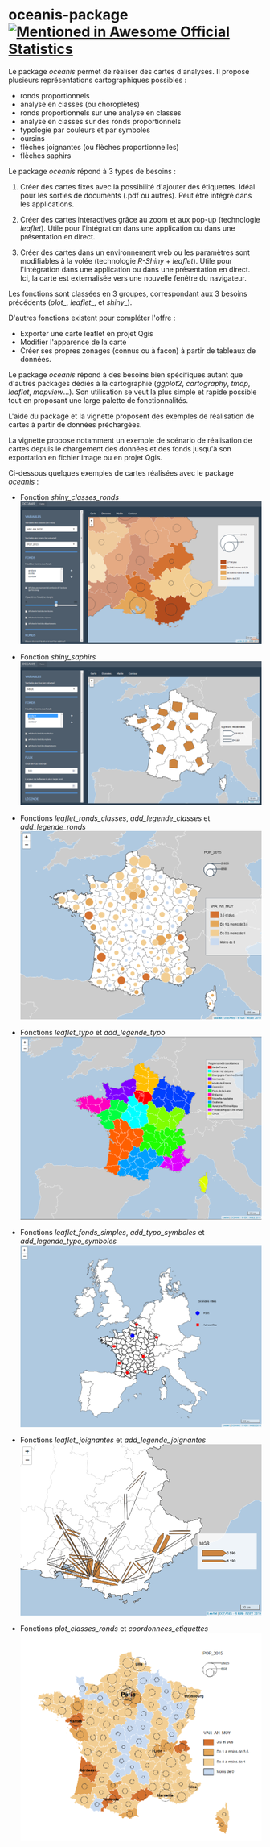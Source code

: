 # oceanis-package [![Mentioned in Awesome Official Statistics ](https://awesome.re/mentioned-badge.svg)](http://www.awesomeofficialstatistics.org)

Le package _oceanis_ permet de réaliser des cartes d'analyses. Il propose plusieurs représentations cartographiques possibles :
+ ronds proportionnels
+ analyse en classes (ou choroplètes)
+ ronds proportionnels sur une analyse en classes
+ analyse en classes sur des ronds proportionnels
+ typologie par couleurs et par symboles
+ oursins
+ flèches joignantes (ou flèches proportionnelles)
+ flèches saphirs

Le package _oceanis_ répond à 3 types de besoins :

1. Créer des cartes fixes avec la possibilité d'ajouter des étiquettes. Idéal pour les sorties de documents (.pdf ou autres). Peut être intégré dans les applications.

2. Créer des cartes interactives grâce au zoom et aux pop-up (technologie _leaflet_). Utile pour l'intégration dans une application ou dans une présentation en direct.

3. Créer des cartes dans un environnement web ou les paramètres sont modifiables à la volée (technologie _R-Shiny_ + _leaflet_). Utile pour l'intégration dans une application ou dans une présentation en direct. Ici, la carte est externalisée vers une nouvelle fenêtre du navigateur.

Les fonctions sont classées en 3 groupes, correspondant aux 3 besoins précédents (_plot__, _leaflet__, et _shiny__).

D'autres fonctions existent pour compléter l'offre :
+ Exporter une carte leaflet en projet Qgis
+ Modifier l'apparence de la carte
+ Créer ses propres zonages (connus ou à facon) à partir de tableaux de données.

Le package _oceanis_ répond à des besoins bien spécifiques autant que d'autres packages dédiés à la cartographie (_ggplot2_, _cartography_, _tmap_, _leaflet_, _mapview_...). Son utilisation se veut la plus simple et rapide possible tout en proposant une large palette de fonctionnalités.

L'aide du package et la vignette proposent des exemples de réalisation de cartes à partir de données préchargées.

La vignette propose notamment un exemple de scénario de réalisation de cartes depuis le chargement des données et des fonds jusqu'à son exportation en fichier image ou en projet Qgis.


Ci-dessous quelques exemples de cartes réalisées avec le package _oceanis_ :

- Fonction _shiny_classes_ronds_
![](vignettes/images/readme_shiny_ac_rp.png)

- Fonction _shiny_saphirs_
![](vignettes/images/readme_shiny_fs.png)

- Fonctions _leaflet_ronds_classes_, _add_legende_classes_ et _add_legende_ronds_
![](vignettes/images/readme_leaflet_rp_ac.png)

- Fonctions _leaflet_typo_ et _add_legende_typo_
![](vignettes/images/readme_leaflet_typo.png)

- Fonctions _leaflet_fonds_simples_, _add_typo_symboles_ et _add_legende_typo_symboles_
![](vignettes/images/readme_leaflet_typo_symbole.png)

- Fonctions _leaflet_joignantes_ et _add_legende_joignantes_
![](vignettes/images/readme_leaflet_fj.png)

- Fonctions _plot_classes_ronds_ et _coordonnees_etiquettes_
![](vignettes/images/readme_plot_ac_rp.png)

